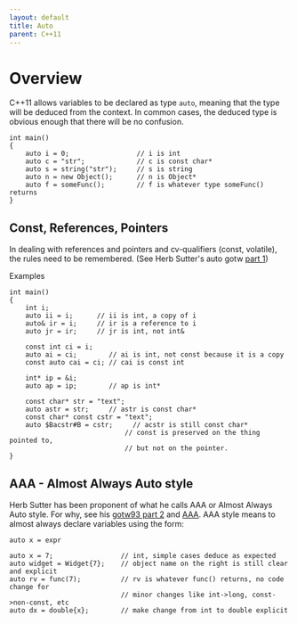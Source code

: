 ```yaml
---
layout: default
title: Auto
parent: C++11
---
```


# Overview

C++11 allows variables to be declared as type `auto`,
meaning that the type will be deduced from the context.
In common cases, the deduced type is obvious enough that there will be no confusion.

    int main()
    {
        auto i = 0;                 // i is int
        auto c = "str";             // c is const char*
        auto s = string("str");     // s is string
        auto n = new Object();      // n is Object*
        auto f = someFunc();        // f is whatever type someFunc() returns
    }

## Const, References, Pointers

In dealing with references and pointers and cv-qualifiers (const, volatile),
the rules need to be remembered. (See Herb Sutter's auto gotw 
[part 1](https://herbsutter.com/2013/06/07/gotw-92-solution-auto-variables-part-1/))

Examples

    int main()
    {
        int i;
        auto ii = i;      // ii is int, a copy of i
        auto& ir = i;     // ir is a reference to i
        auto jr = ir;     // jr is int, not int&

        const int ci = i;
        auto ai = ci;        // ai is int, not const because it is a copy
        const auto cai = ci; // cai is const int

        int* ip = &i;
        auto ap = ip;        // ap is int*

        const char* str = "text";
        auto astr = str;     // astr is const char*
        const char* const cstr = "text";
        auto $Bacstr#B = cstr;     // acstr is still const char*
                                 // const is preserved on the thing pointed to,
                                 // but not on the pointer.
    }

## AAA - Almost Always Auto style

Herb Sutter has been proponent of what he calls AAA or Almost Always Auto style.
For why, see his
[gotw93 part 2](https://herbsutter.com/2013/06/13/gotw-93-solution-auto-variables-part-2/)
and [AAA](https://herbsutter.com/2013/08/12/gotw-94-solution-aaa-style-almost-always-auto/).
AAA style means to almost always declare variables using the form:

    auto x = expr

    auto x = 7;                 // int, simple cases deduce as expected
    auto widget = Widget{7};    // object name on the right is still clear and explicit
    auto rv = func(7);          // rv is whatever func() returns, no code change for
                                // minor changes like int->long, const->non-const, etc
    auto dx = double{x};        // make change from int to double explicit

